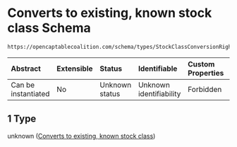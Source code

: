 # Converts to existing, known stock class Schema

```txt
https://opencaptablecoalition.com/schema/types/StockClassConversionRights.schema.json#/oneOf/1
```



| Abstract            | Extensible | Status         | Identifiable            | Custom Properties | Additional Properties | Access Restrictions | Defined In                                                                                                                  |
| :------------------ | :--------- | :------------- | :---------------------- | :---------------- | :-------------------- | :------------------ | :-------------------------------------------------------------------------------------------------------------------------- |
| Can be instantiated | No         | Unknown status | Unknown identifiability | Forbidden         | Allowed               | none                | [StockClassConversionRights.schema.json*](../../schema/types/StockClassConversionRights.schema.json "open original schema") |

## 1 Type

unknown ([Converts to existing, known stock class](stockclassconversionrights-oneof-converts-to-existing-known-stock-class.md))
